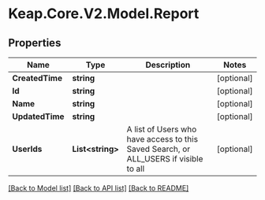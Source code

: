 # Keap.Core.V2.Model.Report

## Properties

Name | Type | Description | Notes
------------ | ------------- | ------------- | -------------
**CreatedTime** | **string** |  | [optional] 
**Id** | **string** |  | [optional] 
**Name** | **string** |  | [optional] 
**UpdatedTime** | **string** |  | [optional] 
**UserIds** | **List&lt;string&gt;** | A list of Users who have access to this Saved Search, or ALL_USERS if visible to all | [optional] 

[[Back to Model list]](../README.md#documentation-for-models) [[Back to API list]](../README.md#documentation-for-api-endpoints) [[Back to README]](../README.md)

